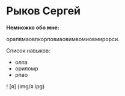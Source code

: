 # Рыков Сергей

**Немножко обо мне:**

орапвмаовпкорповиаовимвомиовмирорси.

Список навыков:
* олпа
* ориломр
* рпао



! [я] (img/я.ipg)